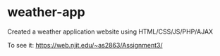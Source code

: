 # weather-app
Created a weather application website using HTML/CSS/JS/PHP/AJAX

To see it: 
https://web.njit.edu/~as2863/Assignment3/
